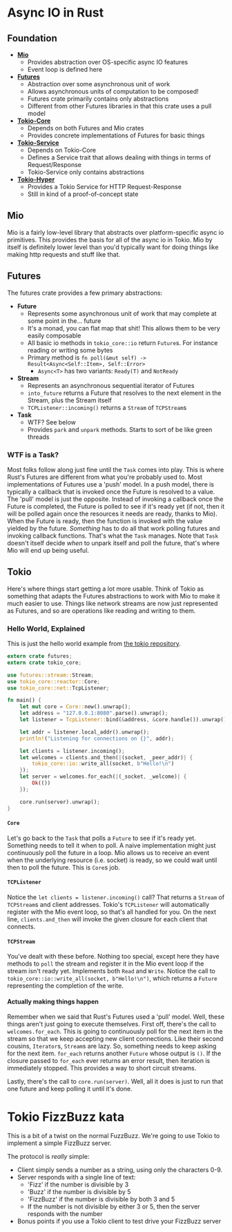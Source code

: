 Async IO in Rust
================

## Foundation

- **[Mio](https://github.com/carllerche/mio)**
    - Provides abstraction over OS-specific async IO features
    - Event loop is defined here
- **[Futures](https://github.com/alexcrichton/futures-rs)**
    - Abstraction over some asynchronous unit of work
    - Allows asynchronous units of computation to be composed!
    - Futures crate primarily contains only abstractions
    - Different from other Futures libraries in that this crate uses a pull model
- **[Tokio-Core](https://github.com/tokio-rs/tokio-core)**
    - Depends on both Futures and Mio crates
    - Provides concrete implementations of Futures for basic things
- **[Tokio-Service](https://github.com/tokio-rs/tokio-service)**
    - Depends on Tokio-Core
    - Defines a Service trait that allows dealing with things in terms of Request/Response
    - Tokio-Service only contains abstractions
- **[Tokio-Hyper](https://github.com/tokio-rs/tokio-hyper)**
    - Provides a Tokio Service for HTTP Request-Response
    - Still in kind of a proof-of-concept state
    
## Mio

Mio is a fairly low-level library that abstracts over platform-specific async io primitives. This provides the basis for all of the async io in Tokio. Mio by itself is definitely lower level than you'd typically want for doing things like making http requests and stuff like that.
    
## Futures

The futures crate provides a few primary abstractions:

- **Future**
    - Represents some asynchronous unit of work that may complete at some point in the... future
    - It's a monad, you can flat map that shit! This allows them to be very easily composable
    - All basic io methods in `tokio_core::io` return `Future`s. For instance reading or writing some bytes
    - Primary method is `fn poll(&mut self) -> Result<Async<Self::Item>, Self::Error>`
        - `Async<T>` has two variants: `Ready(T)` and `NotReady`
- **Stream**
    - Represents an asynchronous sequential iterator of Futures
    - `into_future` returns a Future that resolves to the next element in the Stream, plus the Stream itself
    - `TCPListener::incoming()` returns a `Stream` of `TCPStream`s
- **Task**
    - WTF? See below
    - Provides `park` and `unpark` methods. Starts to sort of be like green threads
    
### WTF is a Task?

Most folks follow along just fine until the `Task` comes into play. This is where Rust's Futures are different from what you're probably used to. Most implementations of Futures use a 'push' model. In a push model, there is typically a callback that is invoked once the Future is resolved to a value. The 'pull' model is just the opposite. Instead of invoking a callback once the Future is completed, the Future is polled to see if it's ready yet (if not, then it will be polled again once the resources it needs are ready, thanks to Mio). When the Future is ready, then the function is invoked with the value yielded by the future. _Something_ has to do all that work polling futures and invoking callback functions. That's what the `Task` manages. Note that `Task` doesn't itself decide _when_ to unpark itself and poll the future, that's where Mio will end up being useful. 

## Tokio

Here's where things start getting a lot more usable. Think of Tokio as something that adapts the Futures abstractions to work with Mio to make it much easier to use. Things like network streams are now just represented as Futures, and so are operations like reading and writing to them.

### Hello World, Explained

This is just the hello world example from [the tokio repository](https://github.com/tokio-rs/tokio-core/blob/master/examples/hello.rs).

```rust
extern crate futures;
extern crate tokio_core;

use futures::stream::Stream;
use tokio_core::reactor::Core;
use tokio_core::net::TcpListener;

fn main() {
    let mut core = Core::new().unwrap();
    let address = "127.0.0.1:8080".parse().unwrap();
    let listener = TcpListener::bind(&address, &core.handle()).unwrap();

    let addr = listener.local_addr().unwrap();
    println!("Listening for connections on {}", addr);

    let clients = listener.incoming();
    let welcomes = clients.and_then(|(socket, _peer_addr)| {
        tokio_core::io::write_all(socket, b"Hello!\n")
    });
    let server = welcomes.for_each(|(_socket, _welcome)| {
        Ok(())
    });

    core.run(server).unwrap();
}
```

#### `Core`

Let's go back to the `Task` that polls a `Future` to see if it's ready yet. Something needs to tell it when to poll. A naive implementation might just continuously poll the future in a loop. Mio allows us to receive an event when the underlying resource (i.e. socket) is ready, so we could wait until then to poll the future. This is `Core`s job. 

#### `TCPListener`

Notice the `let clients = listener.incoming()` call? That returns a `Stream` of `TCPStream`s and client addresses. Tokio's `TCPListener` will automatically register with the Mio event loop, so that's all handled for you. On the next line, `clients.and_then` will invoke the given closure for each client that connects.

#### `TCPStream`

You've dealt with these before. Nothing too special, except here they have methods to `poll` the stream and register it in the Mio event loop if the stream isn't ready yet. Implements both `Read` and `Write`. Notice the call to `tokio_core::io::write_all(socket, b"Hello!\n")`, which returns a `Future` representing the completion of the write.

#### Actually making things happen

Remember when we said that Rust's Futures used a 'pull' model. Well, these things aren't just going to execute themselves. First off, there's the call to `welcomes.for_each`. This is going to continuously poll for the next item in the stream so that we keep accepting new client connections. Like their second cousins, `Iterator`s, `Stream`s are lazy. So, something needs to keep asking for the next item. `for_each` returns another `Future` whose output is `()`. If the closure passed to `for_each` ever returns an error result, then iteration is immediately stopped. This provides a way to short circuit streams.

Lastly, there's the call to `core.run(server)`. Well, all it does is just to run that one future and keep polling it until it's done.



# Tokio FizzBuzz kata

This is a bit of a twist on the normal FuzzBuzz. We're going to use Tokio to implement a simple FizzBuzz server.

The protocol is _really_ simple:

- Client simply sends a number as a string, using only the characters 0-9.
- Server responds with a single line of text:
    - 'Fizz' if the number is divisible by 3
    - 'Buzz' if the number is divisible by 5
    - 'FizzBuzz' if the number is divisible by both 3 and 5
    - If the number is not divisible by either 3 or 5, then the server responds with the number
- Bonus points if you use a Tokio client to test drive your FizzBuzz server

